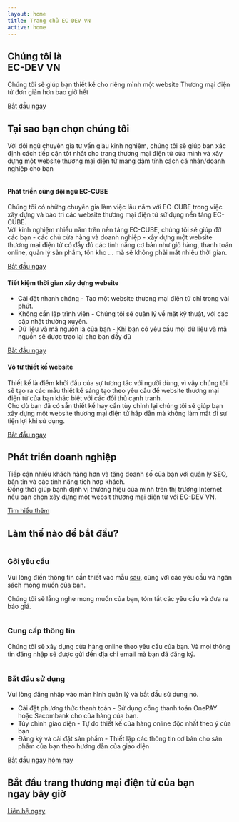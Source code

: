 ```yaml
---
layout: home
title: Trang chủ EC-DEV VN
active: home
---
```

<section class="software_banner_area d-flex align-items-center">
    <div class="container">
        <div class="row">
            <div class="col-lg-6 d-flex align-items-center">
                <div class="software_banner_content">
                    <h2 class="f_500 f_size_50 w_color wow fadeInLeft" data-wow-delay="0.2s"> Chúng tôi là <br><span class="f_700">EC-DEV VN</span></h2>
                    <p class="w_color f_size_18 l_height30 mt_30 wow fadeInLeft" data-wow-delay="0.4s">Chúng tôi sẽ giúp bạn thiết kế cho riêng mình một website <span class="f_700">Thương mại điện tử</span> đơn giản hơn bao giờ hết</p>
                    <div class="action_btn d-flex align-items-center mt_40 wow fadeInLeft" data-wow-delay="0.6s">
                        <a href="/contact" class="software_banner_btn">Bắt đầu ngay</a>
                    </div>
                </div>
            </div>
            <div class="col-lg-6">
                <div class="software_img wow fadeInRight" data-wow-delay="0.2s">
                    <img src="/assets/img/cloud/banner_img.png" alt="">
                </div>
            </div>
        </div>
    </div>
</section>

<section class="saas_service_area sec_pad">
    <div class="container">
        <div class="sec_title text-center mb_70 wow fadeInUp" data-wow-delay="0.2s">
            <h2 class="f_p f_size_30 l_height50 f_600 t_color"><span class="f_size_40 text-primary">Tại sao</span> bạn chọn chúng tôi</h2>
            <p class="f_300 f_size_16">Với đội ngũ chuyên gia tư vấn giàu kinh nghiệm, chúng tôi sẽ giúp bạn xác định cách tiếp cận tốt nhất cho trang thương mại điện tử của mình và xây dựng một website thương mại điện tử mang đậm tính cách cá nhân/doanh nghiệp cho bạn</p>
        </div>
        <div class="row saas_service_item">
            <div class="col-lg-6">
                <div class="saas_service_img wow fadeInLeft" data-wow-delay="0.3s">
                    <img src="/assets/img/cloud/service_one.png" alt="">
                </div>
            </div>
            <div class="col-lg-6 d-flex align-items-center">
                <div class="saas_service_content pr_100 wow fadeInRight" data-wow-delay="0.4s">
                    <div class="icon icon_one"><i class="ti-control-shuffle"></i></div>
                    <h4 class="f_500 f_p t_color">Phát triển cùng đội ngũ EC-CUBE</h4>
                    <p class="f_p f_300">Chúng tôi có những chuyên gia làm việc lâu năm với EC-CUBE trong việc xây dựng và bảo trì các website thương mại điện tử sử dụng nền tảng EC-CUBE. <br>
                    Với kinh nghiệm nhiều năm trên nền tảng EC-CUBE, chúng tôi sẽ giúp đỡ các bạn - các chủ cửa hàng và doanh nghiệp - xây dựng một website thương mai điện tử có đầy đủ các tính năng cơ bản như giỏ hàng, thanh toán online, quản lý sản phầm, tồn kho ... mà sẽ không phải mất nhiều thời gian.</p>
                    <a href="/contact" class="gr_btn"><span class="text">Bắt đầu ngay</span></a>
                </div>
            </div>
        </div>
        <div class="row flex-row-reverse saas_service_item">
            <div class="col-lg-6">
                <div class="saas_service_img wow fadeInRight" data-wow-delay="0.4s">
                    <img src="/assets/img/cloud/Design.png" alt="">
                </div>
            </div>
            <div class="col-lg-6 d-flex align-items-center">
                <div class="saas_service_content pl_100 wow fadeInLeft" data-wow-delay="0.6s">
                    <div class="icon icon_two"><i class="ti-timer"></i></div>
                    <h4 class="f_500 f_p t_color">Tiết kiệm thời gian xây dựng website</h4>
                    <div class="job_deatails_content">
                        <ul class="list-unstyled mb-0">
                            <li class="mb-2"><i class="ti-arrow-right"></i><span class="main_color">Cài đặt nhanh chóng</span> - Tạo một website thương mại điện tử chỉ trong vài phút.</li>
                            <li class="mb-2"><i class="ti-arrow-right"></i><span class="main_color">Không cần lập trình viên</span> - Chúng tôi sẽ quản lý về mặt kỹ thuật, với các cập nhật thường xuyên.</li>
                            <li class="mb-2"><i class="ti-arrow-right"></i><span class="main_color">Dữ liệu và mã nguồn là của bạn</span> - Khi bạn có yêu cầu mọi dữ liệu và mã nguồn sẽ được trao lại cho bạn đầy đủ</li>
                        </ul>
                    </div>
                    <a href="/contact" class="gr_btn"><span class="text">Bắt đầu ngay</span></a>
                </div>
            </div>
        </div>
        <div class="row saas_service_item">
            <div class="col-lg-6">
                <div class="saas_service_img wow fadeInLeft" data-wow-delay="0.4s">
                    <img src="/assets/img/cloud/enterprice.png" alt="">
                </div>
            </div>
            <div class="col-lg-6 d-flex align-items-center">
                <div class="saas_service_content pr_100 wow fadeInRight" data-wow-delay="0.6s">
                    <div class="icon icon_three"><i class="ti-palette"></i></div>
                    <h4 class="f_500 f_p t_color">Vô tư thiết kế website</h4>
                    <p class="f_p f_300">Thiết kế là điểm khởi đầu của sự tương tác với người dùng, vì vậy chúng tôi sẽ tạo ra các mẫu thiết kế sáng tạo theo yêu cầu để website thương mại điện tử của bạn khác biệt với các đối thủ cạnh tranh.<br> 
                    Cho dù bạn đã có sẵn thiết kế hay cần tùy chỉnh lại chúng tôi sẽ giúp bạn xây dựng một website thương mại điện tử hấp dẫn mà không làm mất đi sự tiện lợi khi sử dụng. </p>
                    <a href="/contact" class="gr_btn"><span class="text">Bắt đầu ngay</span></a>
                </div>
            </div>
        </div>
    </div>
</section>

<section class="software_featured_area_two sec_pad">
    <div class="container">
        <div class="row">
            <div class="col-lg-6">
                <div class="software_featured_img wow fadeInLeft" data-wow-delay="0.2s">
                    <img class="img-fluid" src="/assets/img/cloud/featured_img1.png" alt="">
                </div>
            </div>
            <div class="col-lg-5 offset-lg-1 d-flex align-items-center pl-0">
                <div class="software_featured_content">
                    <h2 class="f_700 f_size30 l_height_40 w_color f_p mb-30 wow fadeInRight" data-wow-delay="0.2s">Phát triển doanh nghiệp</h2>
                    <p class="w_color f_300 mb_50 wow fadeInRight" data-wow-delay="0.4s">Tiếp cận nhiều khách hàng hơn và tăng doanh số của bạn với quản lý SEO, bản tin và các tính năng tích hợp khách.<br>
                    Đồng thời giúp bạnh định vị thương hiệu của mình trên thị trường Internet nếu bạn chọn xây dựng một websit thương mại điện tử với EC-DEV VN.
                    </p>
                    <a href="/eccube" class="btn_hover btn_four wow fadeInRight" data-wow-delay="0.6s">Tìm hiểu thêm</a>
                </div>
            </div>
        </div>
    </div>
</section>

<section class="agency_featured_area bg_color pb-4">
    <div class="container">
        <h2 class="f_size_30 f_600 t_color3 l_height40 text-center wow fadeInUp" data-wow-delay="0.3s">Làm thế nào để <span class="f_size_40 text-primary">bắt đầu?</span></h2>
        <div class="features_info">
            <img class="dot_img" src="/assets/img/cloud/dot.png" alt="">
            <div class="row agency_featured_item flex-row-reverse">
                <div class="col-lg-6">
                    <div class="agency_featured_img text-right wow fadeInRight" data-wow-delay="0.4s">
                        <img src="/assets/img/cloud/work1.png" alt="">
                    </div>
                </div>
                <div class="col-lg-6">
                    <div class="agency_featured_content pr_70 pl_70 wow fadeInLeft" data-wow-delay="0.6s">
                        <div class="dot"><span class="dot1"></span><span class="dot2"></span></div>
                        <img class="number" src="/assets/img/cloud/icon01.png" alt="">
                        <h3><span class="text-primary">Gởi yêu cầu</span></h3>
                        <p>Vui lòng điền thông tin cần thiết vào mẫu <a href="/contact" title="Liên hệ chúng tôi">sau</a>, cùng với các yêu cầu và ngân sách mong muốn của bạn.</p>
                        <p>Chúng tôi sẽ lắng nghe mong muốn của bạn, tóm tắt các yêu cầu và đưa ra báo giá.</p>
                        <a href="/contact" class="icon mt_30"><i class="ti-arrow-right"></i></a>
                    </div>
                </div>
            </div>
            <div class="row agency_featured_item agency_featured_item_two">
                <div class="col-lg-6">
                    <div class="agency_featured_img text-right wow fadeInLeft" data-wow-delay="0.3s">
                        <img src="/assets/img/cloud/work2.png" alt="">
                    </div>
                </div>
                <div class="col-lg-6">
                    <div class="agency_featured_content pl_100 wow fadeInRight" data-wow-delay="0.5s">
                        <div class="dot"><span class="dot1"></span><span class="dot2"></span></div>
                        <img class="number" src="/assets/img/cloud/icon02.png" alt="">
                        <h3><span class="text-primary">Cung cấp thông tin</span></h3>
                        <p>Chúng tôi sẽ xây dựng cửa hàng online theo yêu cầu của bạn. Và mọi thông tin đăng nhập sẽ được gửi đến địa chỉ email mà bạn đã đăng ký.</p>
                        <a href="/contact" class="icon mt_30"><i class="ti-arrow-right"></i></a>
                    </div>
                </div>
            </div>
            <div class="row agency_featured_item flex-row-reverse">
                <div class="col-lg-6">
                    <div class="agency_featured_img text-right wow fadeInRight" data-wow-delay="0.3s">
                        <img src="/assets/img/cloud/work3.png" alt="">
                    </div>
                </div>
                <div class="col-lg-6">
                    <div class="agency_featured_content pr_70 pl_70 wow fadeInLeft" data-wow-delay="0.5s">
                        <div class="dot"><span class="dot1"></span><span class="dot2"></span></div>
                        <img class="number" src="/assets/img/cloud/icon3.png" alt="">
                        <h3><span class="text-primary">Bắt đầu sử dụng</span></h3>
                        <p>Vui lòng đăng nhập vào màn hình quản lý và bắt đầu sử dụng nó.</p>
                        <div class="job_deatails_content pb-0">
                            <ul class="list-unstyled mb-0">
                                <li class="mb-2"><i class="ti-arrow-right"></i><span class="main_color">Cài đặt phương thức thanh toán</span> - Sử dụng cổng thanh toán OnePAY hoặc Sacombank cho cửa hàng của bạn.</li>
                                <li class="mb-2"><i class="ti-arrow-right"></i><span class="main_color">Tùy chỉnh giao diện</span> - Tự do thiết kế cửa hàng online độc nhất theo ý của bạn</li>
                                <li class="mb-2"><i class="ti-arrow-right"></i><span class="main_color">Đăng ký và cài đặt sản phẩm</span> - Thiết lập các thông tin cơ bản cho sản phẩm của bạn theo hướng dẫn của giao diện</li>
                            </ul>
                        </div>
                        <a href="/contact" class="btn_hover agency_banner_btn mt_30">Bắt đầu ngay hôm nay</a>
                    </div>
                </div>
            </div>
            <div class="dot middle_dot"><span class="dot1"></span><span class="dot2"></span></div>
        </div>
    </div>
</section>

<section class="action_area_two mb_90">
    <div class="container">
        <div class="row">
            <div class="col-lg-8 d-flex align-items-center">
                <div class="action_content">
                    <h2 class="f_600 f_size_30 l_height45 t_color3 mb-0 wow fadeInLeft" data-wow-delay="0.3s">Bắt đầu trang thương mại điện tử của bạn<br> ngay bây giờ</h2>
                    <a href="#" class="btn_three btn_hover agency_banner_btn wow fadeInLeft" data-wow-delay="0.5s">Liên hệ ngay</a>
                </div>
            </div>
            <div class="col-lg-4">
                <div class="action_img wow fadeInRight" data-wow-delay="0.5s">
                    <img src="/assets/img/action_image.png" alt="">
                </div>
            </div>
        </div>
    </div>
</section>